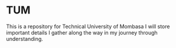 # TUM
This is a repository for Technical University of Mombasa
I will store important details I gather along the way in my journey through understanding.
